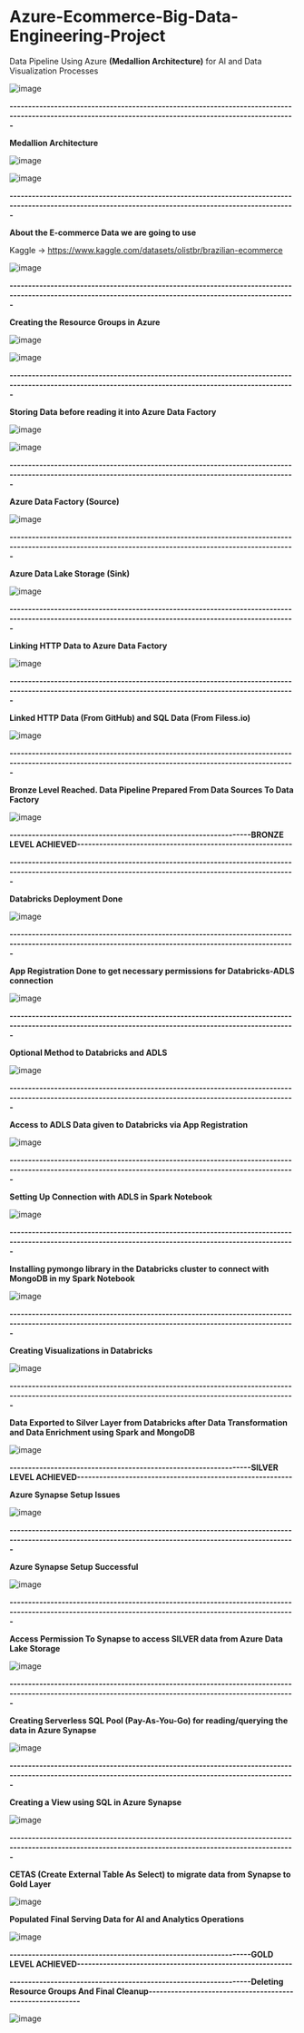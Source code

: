 # Azure-Ecommerce-Big-Data-Engineering-Project
Data Pipeline Using Azure **(Medallion Architecture)** for AI and Data Visualization Processes


![image](https://github.com/user-attachments/assets/c3c2c655-b26b-4802-8b3b-487a6e73accb)

**---------------------------------------------------------------------------------------------------------------------------------------------------------**


**Medallion Architecture**

![image](https://github.com/user-attachments/assets/df7a698c-13a5-46e8-bfe3-9a01b093d344)


![image](https://github.com/user-attachments/assets/ca1efbf0-b93c-4a66-8d99-9ff174eb2c41)

**---------------------------------------------------------------------------------------------------------------------------------------------------------**


**About the E-commerce Data we are going to use**

 
Kaggle -> https://www.kaggle.com/datasets/olistbr/brazilian-ecommerce

![image](https://github.com/user-attachments/assets/76749e29-b1fc-47f7-9a05-18c409b5577e)


**---------------------------------------------------------------------------------------------------------------------------------------------------------**


**Creating the Resource Groups in Azure**

![image](https://github.com/user-attachments/assets/afdb7962-3d3a-4bea-b76b-bfd3fdd8c75a)


![image](https://github.com/user-attachments/assets/b4ca162d-2cac-4034-9f7c-02a4909f77f1)


**---------------------------------------------------------------------------------------------------------------------------------------------------------**


**Storing Data before reading it into Azure Data Factory**

![image](https://github.com/user-attachments/assets/d514a36a-e5f4-44d1-ba33-0094ca8849e7)

![image](https://github.com/user-attachments/assets/1446f2f8-e294-4386-8bc2-02294ac25f2a)

**---------------------------------------------------------------------------------------------------------------------------------------------------------**


**Azure Data Factory (Source)**

![image](https://github.com/user-attachments/assets/abb67c06-a44e-4b35-8b3b-d7f659d84f40)

**---------------------------------------------------------------------------------------------------------------------------------------------------------**


**Azure Data Lake Storage (Sink)**

![image](https://github.com/user-attachments/assets/67e3b1bb-8b69-4ff5-b72f-182ee6fd92f6)

**---------------------------------------------------------------------------------------------------------------------------------------------------------**


**Linking HTTP Data to Azure Data Factory**

![image](https://github.com/user-attachments/assets/de2c3d72-876e-491f-aeb5-0d7dd60573ee)

**---------------------------------------------------------------------------------------------------------------------------------------------------------**


**Linked HTTP Data (From GitHub) and SQL Data (From Filess.io)**

![image](https://github.com/user-attachments/assets/98a9cf69-636a-455b-a54a-1956127e0451)

**---------------------------------------------------------------------------------------------------------------------------------------------------------**


**Bronze Level Reached. Data Pipeline Prepared From Data Sources To Data Factory**

![image](https://github.com/user-attachments/assets/a9c4a0ad-2799-4359-baad-831b90686cbf)




**-----------------------------------------------------------------BRONZE LEVEL ACHIEVED----------------------------------------------------------**





**---------------------------------------------------------------------------------------------------------------------------------------------------------**


**Databricks Deployment Done**

![image](https://github.com/user-attachments/assets/b7934745-37fa-4acf-97e3-65d5649d1881)


**---------------------------------------------------------------------------------------------------------------------------------------------------------**


**App Registration Done to get necessary permissions for Databricks-ADLS connection**

![image](https://github.com/user-attachments/assets/5e456f2a-db18-4342-9e06-f427bf27e27b)


**---------------------------------------------------------------------------------------------------------------------------------------------------------**


**Optional Method to Databricks and ADLS**

![image](https://github.com/user-attachments/assets/cf61ae94-abb5-4c6a-ab81-0afb28aaa8f8)


**---------------------------------------------------------------------------------------------------------------------------------------------------------**


**Access to ADLS Data given to Databricks via App Registration**

![image](https://github.com/user-attachments/assets/800d3f31-8b65-48f3-9c3d-7f4e980cd0fc)


**---------------------------------------------------------------------------------------------------------------------------------------------------------**


**Setting Up Connection with ADLS in Spark Notebook**

![image](https://github.com/user-attachments/assets/12d7ccab-9938-4262-8232-272b8fdd581a)


**---------------------------------------------------------------------------------------------------------------------------------------------------------**


**Installing pymongo library in the Databricks cluster to connect with MongoDB in my Spark Notebook**

![image](https://github.com/user-attachments/assets/ef8ae7f5-64e3-4dc6-8deb-4df2edc5ace7)


**---------------------------------------------------------------------------------------------------------------------------------------------------------**


**Creating Visualizations in Databricks**

![image](https://github.com/user-attachments/assets/a69be52a-4919-4072-aefe-a77859f8ee84)


**---------------------------------------------------------------------------------------------------------------------------------------------------------**



**Data Exported to Silver Layer from Databricks after Data Transformation and Data Enrichment using Spark and MongoDB**

![image](https://github.com/user-attachments/assets/3a339866-b31b-4931-8738-0f05947a9517)



**-----------------------------------------------------------------SILVER LEVEL ACHIEVED----------------------------------------------------------**


**Azure Synapse Setup Issues**

![image](https://github.com/user-attachments/assets/a41f80fb-2ce9-4e06-b26d-0729f57cf0f3)

**---------------------------------------------------------------------------------------------------------------------------------------------------------**


**Azure Synapse Setup Successful**

![image](https://github.com/user-attachments/assets/832b8248-dfc3-4731-891a-f24999f97627)

**---------------------------------------------------------------------------------------------------------------------------------------------------------**


**Access Permission To Synapse to access SILVER data from Azure Data Lake Storage**

![image](https://github.com/user-attachments/assets/ded4724c-4913-4694-a90f-5dc9c4a15f85)

**---------------------------------------------------------------------------------------------------------------------------------------------------------**


**Creating Serverless SQL Pool (Pay-As-You-Go) for reading/querying the data in Azure Synapse**

![image](https://github.com/user-attachments/assets/bbaaa90f-c106-436e-b6d0-96e242dd7c5d)

**---------------------------------------------------------------------------------------------------------------------------------------------------------**


**Creating a View using SQL in Azure Synapse**

![image](https://github.com/user-attachments/assets/4d111848-51c6-45d9-9501-c87c8a4ce205)

**---------------------------------------------------------------------------------------------------------------------------------------------------------**


**CETAS (Create External Table As Select) to migrate data from Synapse to Gold Layer**

![image](https://github.com/user-attachments/assets/8f1be7cf-29d8-49e7-aedc-915f26ecc866)


**Populated Final Serving Data for AI and Analytics Operations**

![image](https://github.com/user-attachments/assets/a307b48a-38de-4ff3-8f7f-fb190833a424)



**-----------------------------------------------------------------GOLD LEVEL ACHIEVED----------------------------------------------------------**

**-----------------------------------------------------------------Deleting Resource Groups And Final Cleanup----------------------------------------------------------**

![image](https://github.com/user-attachments/assets/9dc1858c-a210-47eb-9272-a5c600595761)







